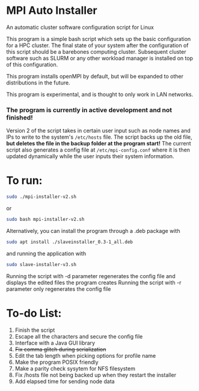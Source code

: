 # MPI Auto Installer
An automatic cluster software configuration script for Linux

This program is a simple bash script which sets up the basic configuration for a HPC cluster. The final state of your system after the configuration of this script should be a barebones computing cluster. Subsequent cluster software such as SLURM or any other workload manager is installed on top of this configuration.

This program installs openMPI by default, but will be expanded to other distributions in the future.

This program is experimental, and is thought to only work in LAN networks.

### The program is currently in active development and not finished!

Version 2 of the script takes in certain user input such as node names and IPs to write to the system's ```/etc/hosts``` 
file. The script backs up the old file, **but deletes the file in the backup folder at the program start!**  The current 
script also generates a config file at ```/etc/mpi-config.conf``` where it is then updated dynamically while the user
inputs their system information. 

# To run:

```bash
sudo ./mpi-installer-v2.sh
```

or 

```bash
sudo bash mpi-installer-v2.sh
```

Alternatively, you can install the program through a .deb package
with 

```bash
sudo apt install ./slaveinstaller_0.3-1_all.deb
```
and running the application with

```bash
sudo slave-installer-v3.sh 
```



Running the script with -d parameter regenerates the config file and displays the edited files the program creates
Running the script with -r parameter only regenerates the config file



# To-do List:

1. Finish the script
2. Escape all the characters and secure the config file
3. Interface with a Java GUI library
4. ~~Fix comma glitch during serialization~~
5. Edit the tab length when picking options for profile name
6. Make the program POSIX friendly
7. Make a parity check sysytem for NFS filesystem
8. Fix /hosts file not being backed up when they restart the installer
9. Add elapsed time for sending node data
